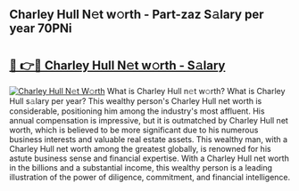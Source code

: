 ## Charley Hull N𝚎t w𝚘rth - Part-zaz S𝚊lary per year 70PNi

# <h2><a href="http://gc2cpl.nevu.top/?p=Charley+Hull">🔗 👉🔴 Charley Hull N𝚎t w𝚘rth - S𝚊lary</a></h2>

[![Charley Hull N𝚎t W𝚘rth](https://i.imgur.com/Oavwk0R.jpeg)](http://gc2cpl.nevu.top/?p=Charley+Hull)
What is Charley Hull n𝚎t w𝚘rth? What is Charley Hull s𝚊lary per year?
This wealthy person's Charley Hull net worth is considerable, positioning him among the industry's most affluent. His annual compensation is impressive, but it is outmatched by Charley Hull net worth, which is believed to be more significant due to his numerous business interests and valuable real estate assets. This wealthy man, with a Charley Hull net worth among the greatest globally, is renowned for his astute business sense and financial expertise. With a Charley Hull net worth in the billions and a substantial income, this wealthy person is a leading illustration of the power of diligence, commitment, and financial intelligence.
